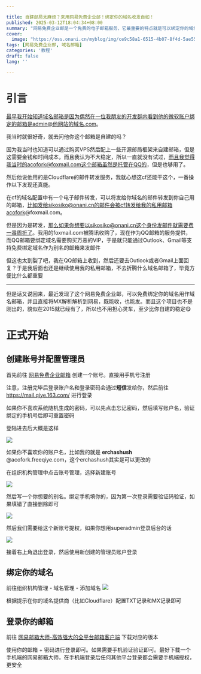 ```yaml
---

title: 自建邮局太麻烦？来用网易免费企业邮！绑定你的域名收发自如！
published: 2025-03-12T18:04:34+08:00
summary: "网易免费企业邮是一个免费的电子邮箱服务，它最重要的特点就是可以绑定你的域名，比如sudo@onani.cn，并且完全免费且能收能发！"
cover:
  image: "https://oss.onani.cn/myblog/img/ce9c58a1-6515-4b07-8f4d-5ae55668d9f8.webp"
tags: [网易免费企业邮, 域名邮箱]
categories: '教程'
draft: false 
lang: ''

---
```


# 引言

最早我开始知道域名邮箱是因为偶然在一位我朋友的开发群内看到他的微软账户绑定的邮箱是admin@他网站的域名.com。

我当时就很好奇，就去问他你这个邮箱是自建的吗？

因为我当时也知道可以通过购买VPS然后配上一些开源邮局框架来自建邮箱，但是这需要金钱和时间成本，而且我认为不大稳定，所以一直就没有试过，而且我觉得我当时的acofork@foxmail.com这个邮箱虽然是托管在QQ的，但是也够用了。

然后他说他用的是Cloudflare的邮件转发服务，我就心想这cf还能干这个，一番操作以下发现还真能。

在cf的域名配置中有一个电子邮件转发，可以将发给你域名的邮件转发到你自己用的邮箱，比如发给sikosiko@onani.cn的邮件会被cf转发给我的私用邮箱acofork@foxmail.com。

但是因为是转发，那么如果你想要以sikosiko@onani.cn这个身份发邮件就需要费一番周折了。我用的foxmail.com被腾讯收购了，现在作为QQ邮箱的服务提供，而QQ邮箱要绑定域名需要购买万恶的VIP，于是就只能通过Outlook、Gmail等支持免费绑定域名作为别名的邮箱来发邮件

但这也太割裂了吧，我在QQ邮箱上收到，然后还要去Outlook或者Gmail上面回复？于是我后面也还是继续使用我的私用邮箱，不去折腾什么域名邮箱了，毕竟方便比什么都重要



---

但是话又说回来，最近发现了这个网易免费企业邮，可以免费绑定你的域名用作域名邮箱，并且直接将MX解析解析到网易，既能收，也能发。而且这个项目也不是刚出的，貌似在2015就已经有了，所以也不用担心灵车，至少比你自建的稳定😋

# 正式开始

## 创建账号并配置管理员

首先前往 [网易免费企业邮箱](https://ym.163.com/) 创建一个账号。直接用手机号注册

注意，注册完毕后登录账户名和登录密码会通过**短信**发给你，然后前往 https://mail.qiye.163.com/ 进行登录

如果你不喜欢系统随机生成的密码，可以先点击忘记密码，然后填写账户名，验证绑定的手机号后即可重置密码

登陆进去后大概是这样

![](https://oss.onani.cn/myblog/img/65e5b400-96d7-44c6-b16e-a7a409104c3c.webp)

如果你不喜欢你的账户名，比如我的就是 **erchashush** @acofork.freeqiye.com，这个erchashush其实是可以更改的

在组织机构管理中点击账号管理，选择新建账号

![](https://oss.onani.cn/myblog/img/a20e7931-c460-4134-b1b0-0fee82f8a7fc.webp)

然后写一个你想要的别名。绑定手机填你的，因为第一次登录需要验证码验证，如果填错了直接删除即可

![](https://oss.onani.cn/myblog/img/b9ac287d-ff90-4f8c-88ba-0d7bb1588f1c.webp)

然后我们需要给这个新账号提权，如果你想用superadmin登录后台的话

![](https://oss.onani.cn/myblog/img/6f21feca-984d-444e-b80f-bf1a28e4cf79.webp)

接着右上角退出登录，然后使用新创建的管理员账户登录

## 绑定你的域名

前往组织机构管理 - 域名管理 - 添加域名
![](https://oss.onani.cn/myblog/img/2fa04b72-f0e7-43c0-9c2a-1daab62e67cb.webp)

根据提示在你的域名提供商（比如Cloudflare）配置TXT记录和MX记录即可

## 登录你的邮箱

前往 [网易邮箱大师-高效强大的全平台邮箱客户端](https://dashi.163.com/) 下载对应的版本

使用你的邮箱 + 密码进行登录即可。如果需要手机验证验证即可。最好下载一个手机端的网易邮箱大师，在手机端登录后任何其他平台登录都会需要手机端授权，更安全